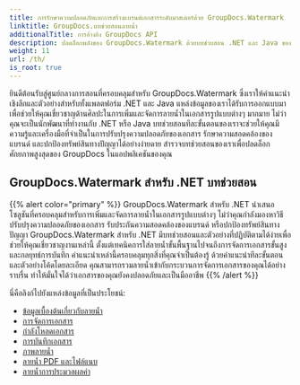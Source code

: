 ```yaml
---
title: การรักษาความปลอดภัยและการสร้างแบรนด์เอกสารระดับมาสเตอร์ด้วย GroupDocs.Watermark
linktitle: GroupDocs.บทช่วยสอนลายน้ำ
additionalTitle: การอ้างอิง GroupDocs API
description: ปลดล็อกพลังของ GroupDocs.Watermark ด้วยบทช่วยสอน .NET และ Java ของเรา เทคนิคการใส่ลายน้ำระดับเชี่ยวชาญเพื่อความปลอดภัยของเอกสารและการสร้างแบรนด์
weight: 11
url: /th/
is_root: true
---
```


ยินดีต้อนรับสู่ศูนย์กลางการสอนที่ครอบคลุมสำหรับ GroupDocs.Watermark ซึ่งเราให้คำแนะนำเชิงลึกและตัวอย่างสำหรับทั้งแพลตฟอร์ม .NET และ Java แหล่งข้อมูลของเราได้รับการออกแบบมาเพื่อช่วยให้คุณเชี่ยวชาญด้านศิลปะในการเพิ่มและจัดการลายน้ำในเอกสารรูปแบบต่างๆ มากมาย ไม่ว่าคุณจะเป็นนักพัฒนาที่ทำงานกับ .NET หรือ Java บทช่วยสอนทีละขั้นตอนของเราจะช่วยให้คุณมีความรู้และเครื่องมือที่จำเป็นในการปรับปรุงความปลอดภัยของเอกสาร รักษาความสอดคล้องของแบรนด์ และปกป้องทรัพย์สินทางปัญญาได้อย่างง่ายดาย สำรวจบทช่วยสอนของเราเพื่อปลดล็อกศักยภาพสูงสุดของ GroupDocs ในแอปพลิเคชันของคุณ


## GroupDocs.Watermark สำหรับ .NET บทช่วยสอน
{{% alert color="primary" %}}
GroupDocs.Watermark สำหรับ .NET นำเสนอโซลูชันที่ครอบคลุมสำหรับการเพิ่มและจัดการลายน้ำในเอกสารรูปแบบต่างๆ ไม่ว่าคุณกำลังมองหาวิธีปรับปรุงความปลอดภัยของเอกสาร รับประกันความสอดคล้องของแบรนด์ หรือปกป้องทรัพย์สินทางปัญญา GroupDocs.Watermark สำหรับ .NET มีบทช่วยสอนและตัวอย่างที่ปฏิบัติตามได้ง่ายเพื่อช่วยให้คุณเชี่ยวชาญงานเหล่านี้ ตั้งแต่เทคนิคการใส่ลายน้ำขั้นพื้นฐานไปจนถึงการจัดการเอกสารขั้นสูงและกลยุทธ์การบันทึก คำแนะนำเหล่านี้ครอบคลุมทุกสิ่งที่คุณจำเป็นต้องรู้ ด้วยคำแนะนำทีละขั้นตอนและตัวอย่างโค้ดโดยละเอียด คุณสามารถรวมลายน้ำเข้ากับกระบวนการจัดการเอกสารของคุณได้อย่างราบรื่น ทำให้มั่นใจได้ว่าเอกสารของคุณยังคงปลอดภัยและเป็นมืออาชีพ
{{% /alert %}}

นี่คือลิงก์ไปยังแหล่งข้อมูลที่เป็นประโยชน์:
 
- [ข้อมูลเบื้องต้นเกี่ยวกับลายน้ำ](./net/watermarking-basics/)
- [การจัดการเอกสาร](./net/document-manipulation/)
- [กำลังโหลดเอกสาร](./net/document-loadings/)
- [การบันทึกเอกสาร](./net/document-savings/)
- [ภาพลายน้ำ](./net/image-watermarkings/)
- [ลายน้ำ PDF และไฟล์แนบ](./net/pdf-watermarking-attachments/)
- [ลายน้ำการประมวลผลคำ](./net/word-processing-watermarkings/)
